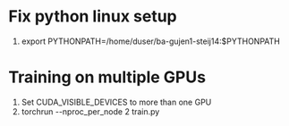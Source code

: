 # Fix python linux setup
1) export PYTHONPATH=/home/duser/ba-gujen1-steij14:$PYTHONPATH

# Training on multiple GPUs
1) Set CUDA_VISIBLE_DEVICES to more than one GPU
2) torchrun --nproc_per_node 2 train.py